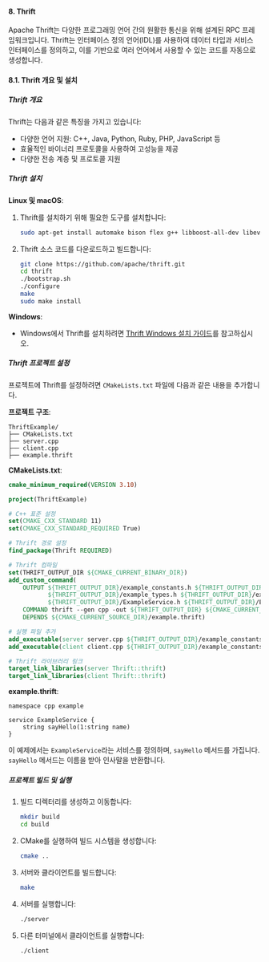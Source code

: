 #### 8. Thrift

Apache Thrift는 다양한 프로그래밍 언어 간의 원활한 통신을 위해 설계된 RPC 프레임워크입니다. Thrift는 인터페이스 정의 언어(IDL)를 사용하여 데이터 타입과 서비스 인터페이스를 정의하고, 이를 기반으로 여러 언어에서 사용할 수 있는 코드를 자동으로 생성합니다.

#### 8.1. Thrift 개요 및 설치

##### Thrift 개요

Thrift는 다음과 같은 특징을 가지고 있습니다:
- 다양한 언어 지원: C++, Java, Python, Ruby, PHP, JavaScript 등
- 효율적인 바이너리 프로토콜을 사용하여 고성능을 제공
- 다양한 전송 계층 및 프로토콜 지원

##### Thrift 설치

**Linux 및 macOS**:

1. Thrift를 설치하기 위해 필요한 도구를 설치합니다:
   ```bash
   sudo apt-get install automake bison flex g++ libboost-all-dev libevent-dev libssl-dev pkg-config
   ```

2. Thrift 소스 코드를 다운로드하고 빌드합니다:
   ```bash
   git clone https://github.com/apache/thrift.git
   cd thrift
   ./bootstrap.sh
   ./configure
   make
   sudo make install
   ```

**Windows**:
- Windows에서 Thrift를 설치하려면 [Thrift Windows 설치 가이드](https://thrift.apache.org/docs/Windows.html)를 참고하십시오.

##### Thrift 프로젝트 설정

프로젝트에 Thrift를 설정하려면 `CMakeLists.txt` 파일에 다음과 같은 내용을 추가합니다.

**프로젝트 구조**:
```
ThriftExample/
├── CMakeLists.txt
├── server.cpp
├── client.cpp
├── example.thrift
```

**CMakeLists.txt**:
```cmake
cmake_minimum_required(VERSION 3.10)

project(ThriftExample)

# C++ 표준 설정
set(CMAKE_CXX_STANDARD 11)
set(CMAKE_CXX_STANDARD_REQUIRED True)

# Thrift 경로 설정
find_package(Thrift REQUIRED)

# Thrift 컴파일
set(THRIFT_OUTPUT_DIR ${CMAKE_CURRENT_BINARY_DIR})
add_custom_command(
    OUTPUT ${THRIFT_OUTPUT_DIR}/example_constants.h ${THRIFT_OUTPUT_DIR}/example_constants.cpp
           ${THRIFT_OUTPUT_DIR}/example_types.h ${THRIFT_OUTPUT_DIR}/example_types.cpp
           ${THRIFT_OUTPUT_DIR}/ExampleService.h ${THRIFT_OUTPUT_DIR}/ExampleService.cpp
    COMMAND thrift --gen cpp -out ${THRIFT_OUTPUT_DIR} ${CMAKE_CURRENT_SOURCE_DIR}/example.thrift
    DEPENDS ${CMAKE_CURRENT_SOURCE_DIR}/example.thrift)

# 실행 파일 추가
add_executable(server server.cpp ${THRIFT_OUTPUT_DIR}/example_constants.cpp ${THRIFT_OUTPUT_DIR}/example_types.cpp ${THRIFT_OUTPUT_DIR}/ExampleService.cpp)
add_executable(client client.cpp ${THRIFT_OUTPUT_DIR}/example_constants.cpp ${THRIFT_OUTPUT_DIR}/example_types.cpp ${THRIFT_OUTPUT_DIR}/ExampleService.cpp)

# Thrift 라이브러리 링크
target_link_libraries(server Thrift::thrift)
target_link_libraries(client Thrift::thrift)
```

**example.thrift**:
```thrift
namespace cpp example

service ExampleService {
    string sayHello(1:string name)
}
```

이 예제에서는 `ExampleService`라는 서비스를 정의하며, `sayHello` 메서드를 가집니다. `sayHello` 메서드는 이름을 받아 인사말을 반환합니다.

##### 프로젝트 빌드 및 실행

1. 빌드 디렉터리를 생성하고 이동합니다:
   ```bash
   mkdir build
   cd build
   ```

2. CMake를 실행하여 빌드 시스템을 생성합니다:
   ```bash
   cmake ..
   ```

3. 서버와 클라이언트를 빌드합니다:
   ```bash
   make
   ```

4. 서버를 실행합니다:
   ```bash
   ./server
   ```

5. 다른 터미널에서 클라이언트를 실행합니다:
   ```bash
   ./client
   ```

